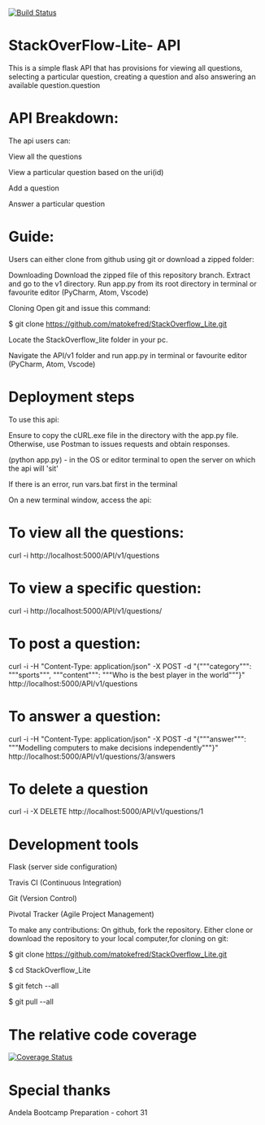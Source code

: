 [![Build Status](https://travis-ci.org/matokefred/StackOverFlow_Lite.svg?branch=api)](https://travis-ci.org/matokefred/StackOverFlow_Lite)

# StackOverFlow-Lite- API
This is a simple flask API that has provisions for viewing all questions, selecting a particular question, creating a question and also answering an available question.question

# API Breakdown:
The api users can:

View all the questions

View a particular question based on the uri(id)

Add a question

Answer a particular question


# Guide:
Users can either clone from github using git or download a zipped folder:

Downloading
Download the zipped file of this repository branch. Extract and go to the v1 directory. Run app.py from its root directory in terminal or favourite editor (PyCharm, Atom, Vscode)

Cloning
Open git and issue this command:

$ git clone https://github.com/matokefred/StackOverflow_Lite.git

Locate the StackOverflow_lite folder in your pc.

Navigate the API/v1 folder and run app.py in terminal or favourite editor (PyCharm, Atom, Vscode)

# Deployment steps
To use this api:

Ensure to copy the cURL.exe file in the directory with the app.py file. Otherwise, use Postman to issues requests and obtain responses.
 
(python app.py) - in the OS or editor terminal to open the server on which the api will 'sit'

If there is an error, run vars.bat first in the terminal

On a new terminal window, access the api:

# To view all the questions: 

curl -i http://localhost:5000/API/v1/questions

# To view a specific question: 

curl -i http://localhost:5000/API/v1/questions/<uri>

# To post a question: 

curl -i -H "Content-Type: application/json" -X POST -d "{"""category""": """sports""", """content""": """Who is the best player in the world"""}" http://localhost:5000/API/v1/questions

# To answer a question:

curl -i -H "Content-Type: application/json" -X POST -d "{"""answer""": """Modelling computers to make decisions independently"""}" http://localhost:5000/API/v1/questions/3/answers

# To delete a question

curl -i -X DELETE http://localhost:5000/API/v1/questions/1

# Development tools
Flask (server side configuration)

Travis CI (Continuous Integration)

Git (Version Control)

Pivotal Tracker (Agile Project Management)

To make any contributions:
On github, fork the repository. Either clone or download the repository to your local computer,for cloning on git:

$ git clone https://github.com/matokefred/StackOverflow_Lite.git

$ cd StackOverflow_Lite

$ git fetch --all

$ git pull --all

# The relative code coverage
[![Coverage Status](https://coveralls.io/repos/github/matokefred/StackOverFlow-Lite/badge.svg?branch=master)](https://coveralls.io/github/matokefred/StackOverFlow-Lite?branch=master)

# Special thanks

Andela Bootcamp Preparation - cohort 31